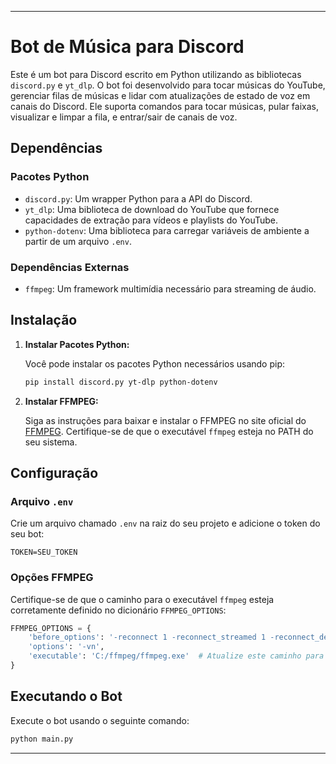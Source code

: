 
---

# Bot de Música para Discord

Este é um bot para Discord escrito em Python utilizando as bibliotecas `discord.py` e `yt_dlp`. O bot foi desenvolvido para tocar músicas do YouTube, gerenciar filas de músicas e lidar com atualizações de estado de voz em canais do Discord. Ele suporta comandos para tocar músicas, pular faixas, visualizar e limpar a fila, e entrar/sair de canais de voz.

## Dependências

### Pacotes Python
- `discord.py`: Um wrapper Python para a API do Discord.
- `yt_dlp`: Uma biblioteca de download do YouTube que fornece capacidades de extração para vídeos e playlists do YouTube.
- `python-dotenv`: Uma biblioteca para carregar variáveis de ambiente a partir de um arquivo `.env`.

### Dependências Externas
- `ffmpeg`: Um framework multimídia necessário para streaming de áudio.

## Instalação

1. **Instalar Pacotes Python:**

   Você pode instalar os pacotes Python necessários usando pip:

   ```sh
   pip install discord.py yt-dlp python-dotenv
   ```

2. **Instalar FFMPEG:**

   Siga as instruções para baixar e instalar o FFMPEG no site oficial do [FFMPEG](https://ffmpeg.org/download.html). Certifique-se de que o executável `ffmpeg` esteja no PATH do seu sistema.

## Configuração

### Arquivo `.env`

Crie um arquivo chamado `.env` na raiz do seu projeto e adicione o token do seu bot:

```env
TOKEN=SEU_TOKEN
```

### Opções FFMPEG

Certifique-se de que o caminho para o executável `ffmpeg` esteja corretamente definido no dicionário `FFMPEG_OPTIONS`:

```python
FFMPEG_OPTIONS = {
    'before_options': '-reconnect 1 -reconnect_streamed 1 -reconnect_delay_max 5',
    'options': '-vn', 
    'executable': 'C:/ffmpeg/ffmpeg.exe'  # Atualize este caminho para o executável ffmpeg no seu sistema
}
```

## Executando o Bot

Execute o bot usando o seguinte comando:

```sh
python main.py
```

---
